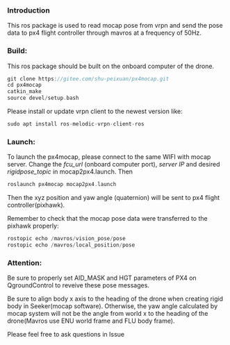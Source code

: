### Introduction

This ros package is used to read mocap pose from vrpn and send the pose data to px4 flight controller through mavros at a frequency of 50Hz.


### Build:

This ros package should be built on the onboard computer of the drone.


```C
git clone https://gitee.com/shu-peixuan/px4mocap.git
cd px4mocap
catkin_make
source devel/setup.bash
```


Please install or update vrpn client to the newest version like: 

```C
sudo apt install ros-melodic-vrpn-client-ros
```

### Launch:

To launch the px4mocap, please connect to the same WIFI with mocap server. Change the  _fcu_url_ (onboard computer port),  _server IP_  and desired  _rigidpose_topic_  in mocap2px4.launch. Then 

```C
roslaunch px4mocap mocap2px4.launch
```
Then the xyz position and yaw angle (quaternion) will be sent to px4 flight controller(pixhawk).

Remember to check that the mocap pose data were transferred to the pixhawk properly:

```C
rostopic echo /mavros/vision_pose/pose
rostopic echo /mavros/local_position/pose
```


### Attention:


Be sure to properly set AID_MASK and HGT parameters of PX4 on QgroundControl to reveive these pose messages.

Be sure to align body x axis to the heading of the drone when creating rigid body in Seeker(mocap software). Otherwise, the yaw angle calculated by mocap system will not be the angle from world x to the heading of the drone(Mavros use ENU world frame and FLU body frame).

Please feel free to ask questions in Issue



